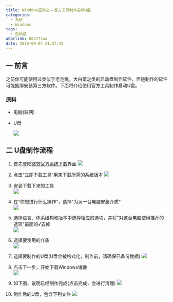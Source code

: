 ```yaml
---
title: Windows应用之——官方工具制作启动U盘
categories:
  - 系统
  - Windows
tags:
  - 启动盘
abbrlink: 802271aa
date: 2019-09-04 21:57:42
---
```

## 一 前言
之前你可能使用过类似于老毛桃，大白菜之类的启动盘制作软件，但是制作的软件可能捆绑安装第三方软件。下面将介绍使用官方工具制作启动U盘。  

<!--more-->


### 原料
* 电脑(联网)
* U盘

    ![][1]

## 二 U盘制作流程
1. 首先登陆[微软官方系统下载][2]界面
	![][3]

2. 点击“立即下载工具”用来下载所需的系统版本
	![][4]
3. 安装下载下来的工具  
	![][5]
4. 在"你想进行什么操作"，选择"为另一台电脑安装介质"  
	![][6]
5. 选择语言、体系结构和版本中选择相应的选项，并将"对这台电脑使用推荐的选项"前面的√去掉  
	![][7]
6. 选择要使用的介质   
	![][8]

7. 选择要制作的U盘(U盘会被格式化，制作前，请确保已备份数据)
	![][9]
8. 点击下一步，开始下载Windows镜像  
	![][10]

9. 如下图，说明已经制作完成(点击完成，会进行清理)
	![][11]
10. 制作后的U盘，包含下列文件
	![][12]




[1]: https://raw.githubusercontent.com/PGzxc/CDN/master/blog-image/windows-pure-win-10.png
[2]: https://www.microsoft.com/zh-cn/software-download/windows10/
[3]: https://raw.githubusercontent.com/PGzxc/CDN/master/blog-image/windows-win-10-tools-site.png
[4]: https://raw.githubusercontent.com/PGzxc/CDN/master/blog-image/windows-win-10-tool-download.png
[5]: https://raw.githubusercontent.com/PGzxc/CDN/master/blog-image/windows-win-10-software-install.png
[6]: https://raw.githubusercontent.com/PGzxc/CDN/master/blog-image/windows-win-10-what-to-do.png
[7]: https://raw.githubusercontent.com/PGzxc/CDN/master/blog-image/windows-win-10-language-other.png
[8]: https://raw.githubusercontent.com/PGzxc/CDN/master/blog-image/windows-win-10-u-pan.png
[9]: https://raw.githubusercontent.com/PGzxc/CDN/master/blog-image/windows-win-10-u-pan-select.png
[10]: https://raw.githubusercontent.com/PGzxc/CDN/master/blog-image/windows-win-10-make.png
[11]: https://raw.githubusercontent.com/PGzxc/CDN/master/blog-image/windows-win-10-finish.png
[12]: https://raw.githubusercontent.com/PGzxc/CDN/master/blog-image/windows-win-10-finish-upan-files.png